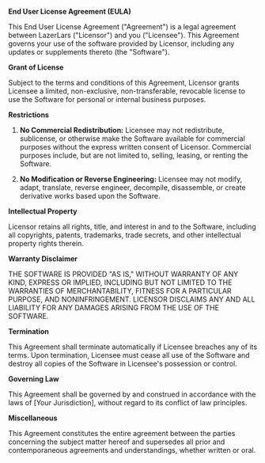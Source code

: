 **End User License Agreement (EULA)**

This End User License Agreement ("Agreement") is a legal agreement between LazerLars ("Licensor") and you ("Licensee"). This Agreement governs your use of the software provided by Licensor, including any updates or supplements thereto (the "Software").

**Grant of License**

Subject to the terms and conditions of this Agreement, Licensor grants Licensee a limited, non-exclusive, non-transferable, revocable license to use the Software for personal or internal business purposes.

**Restrictions**

1. **No Commercial Redistribution:** Licensee may not redistribute, sublicense, or otherwise make the Software available for commercial purposes without the express written consent of Licensor. Commercial purposes include, but are not limited to, selling, leasing, or renting the Software.

2. **No Modification or Reverse Engineering:** Licensee may not modify, adapt, translate, reverse engineer, decompile, disassemble, or create derivative works based upon the Software.

**Intellectual Property**

Licensor retains all rights, title, and interest in and to the Software, including all copyrights, patents, trademarks, trade secrets, and other intellectual property rights therein.

**Warranty Disclaimer**

THE SOFTWARE IS PROVIDED "AS IS," WITHOUT WARRANTY OF ANY KIND, EXPRESS OR IMPLIED, INCLUDING BUT NOT LIMITED TO THE WARRANTIES OF MERCHANTABILITY, FITNESS FOR A PARTICULAR PURPOSE, AND NONINFRINGEMENT. LICENSOR DISCLAIMS ANY AND ALL LIABILITY FOR ANY DAMAGES ARISING FROM THE USE OF THE SOFTWARE.

**Termination**

This Agreement shall terminate automatically if Licensee breaches any of its terms. Upon termination, Licensee must cease all use of the Software and destroy all copies of the Software in Licensee's possession or control.

**Governing Law**

This Agreement shall be governed by and construed in accordance with the laws of [Your Jurisdiction], without regard to its conflict of law principles.

**Miscellaneous**

This Agreement constitutes the entire agreement between the parties concerning the subject matter hereof and supersedes all prior and contemporaneous agreements and understandings, whether written or oral.